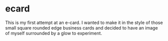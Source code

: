 # ecard
This is my first attempt at an e-card. I wanted to make it in the style of those small square rounded edge business cards and decided to have an image of myself surrounded by a glow to experiment.
